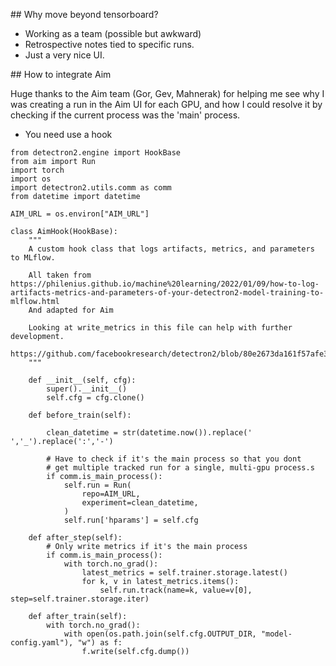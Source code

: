 ## Why move beyond tensorboard? 

* Working as a team (possible but awkward) 
* Retrospective notes tied to specific runs. 
* Just a very nice UI. 


## How to integrate Aim 

Huge thanks to the Aim team (Gor, Gev, Mahnerak) for helping me see why I was creating a run in the Aim UI for each GPU, and how I could resolve it by checking if the current process was the 'main' process.

* You need use a hook
```
from detectron2.engine import HookBase
from aim import Run
import torch
import os
import detectron2.utils.comm as comm
from datetime import datetime

AIM_URL = os.environ["AIM_URL"]

class AimHook(HookBase):
    """
    A custom hook class that logs artifacts, metrics, and parameters to MLflow.
    
    All taken from https://philenius.github.io/machine%20learning/2022/01/09/how-to-log-artifacts-metrics-and-parameters-of-your-detectron2-model-training-to-mlflow.html
    And adapted for Aim
    
    Looking at write_metrics in this file can help with further development.
    https://github.com/facebookresearch/detectron2/blob/80e2673da161f57afe37ef769836a61976108ef1/detectron2/engine/train_loop.py#LL346
    """

    def __init__(self, cfg):
        super().__init__()
        self.cfg = cfg.clone()

    def before_train(self):
        
        clean_datetime = str(datetime.now()).replace(' ','_').replace(':','-')
        
        # Have to check if it's the main process so that you dont 
        # get multiple tracked run for a single, multi-gpu process.s
        if comm.is_main_process():
            self.run = Run(
                repo=AIM_URL,
                experiment=clean_datetime,
            )
            self.run['hparams'] = self.cfg

    def after_step(self):
        # Only write metrics if it's the main process
        if comm.is_main_process():
            with torch.no_grad():
                latest_metrics = self.trainer.storage.latest()
                for k, v in latest_metrics.items():
                    self.run.track(name=k, value=v[0], step=self.trainer.storage.iter)

    def after_train(self):
        with torch.no_grad():
            with open(os.path.join(self.cfg.OUTPUT_DIR, "model-config.yaml"), "w") as f:
                f.write(self.cfg.dump())
```
